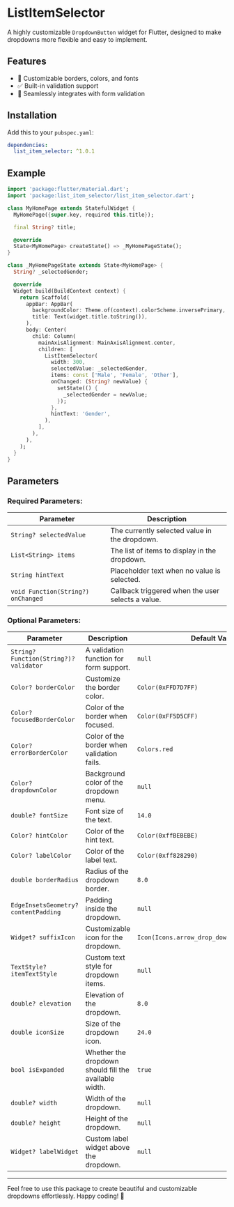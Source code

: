 
# ListItemSelector

A highly customizable `DropdownButton` widget for Flutter, designed to make dropdowns more flexible and easy to implement.

## Features

- 🎨 Customizable borders, colors, and fonts
- ✅ Built-in validation support
- 📝 Seamlessly integrates with form validation

## Installation

Add this to your `pubspec.yaml`:

```yaml
dependencies:
  list_item_selector: ^1.0.1
```

## Example

```dart
import 'package:flutter/material.dart';
import 'package:list_item_selector/list_item_selector.dart';

class MyHomePage extends StatefulWidget {
  MyHomePage({super.key, required this.title});

  final String? title;

  @override
  State<MyHomePage> createState() => _MyHomePageState();
}

class _MyHomePageState extends State<MyHomePage> {
  String? _selectedGender;

  @override
  Widget build(BuildContext context) {
    return Scaffold(
      appBar: AppBar(
        backgroundColor: Theme.of(context).colorScheme.inversePrimary,
        title: Text(widget.title.toString()),
      ),
      body: Center(
        child: Column(
          mainAxisAlignment: MainAxisAlignment.center,
          children: [
            ListItemSelector(
              width: 300,
              selectedValue: _selectedGender,
              items: const ['Male', 'Female', 'Other'],
              onChanged: (String? newValue) {
                setState(() {
                  _selectedGender = newValue;
                });
              },
              hintText: 'Gender',
            ),
          ],
        ),
      ),
    );
  }
}
```

## Parameters

### **Required Parameters**:

| Parameter        | Description                                                  |
|------------------|--------------------------------------------------------------|
| `String? selectedValue` | The currently selected value in the dropdown.              |
| `List<String> items`    | The list of items to display in the dropdown.              |
| `String hintText`       | Placeholder text when no value is selected.               |
| `void Function(String?) onChanged` | Callback triggered when the user selects a value. |

### **Optional Parameters**:

| Parameter                      | Description                                                                  | Default Value                  |
|---------------------------------|------------------------------------------------------------------------------|--------------------------------|
| `String? Function(String?)? validator` | A validation function for form support.                                      | `null`                         |
| `Color? borderColor`            | Customize the border color.                                                   | `Color(0xFFD7D7FF)`            |
| `Color? focusedBorderColor`     | Color of the border when focused.                                             | `Color(0xFF5D5CFF)`            |
| `Color? errorBorderColor`       | Color of the border when validation fails.                                    | `Colors.red`                   |
| `Color? dropdownColor`          | Background color of the dropdown menu.                                        | `null`                         |
| `double? fontSize`              | Font size of the text.                                                        | `14.0`                         |
| `Color? hintColor`              | Color of the hint text.                                                       | `Color(0xffBEBEBE)`            |
| `Color? labelColor`             | Color of the label text.                                                      | `Color(0xff828290)`            |
| `double borderRadius`           | Radius of the dropdown border.                                                | `8.0`                          |
| `EdgeInsetsGeometry? contentPadding` | Padding inside the dropdown.                                               | `null`                         |
| `Widget? suffixIcon`            | Customizable icon for the dropdown.                                           | `Icon(Icons.arrow_drop_down_circle_outlined)` |
| `TextStyle? itemTextStyle`      | Custom text style for dropdown items.                                         | `null`                         |
| `double? elevation`             | Elevation of the dropdown.                                                    | `8.0`                          |
| `double iconSize`               | Size of the dropdown icon.                                                    | `24.0`                         |
| `bool isExpanded`               | Whether the dropdown should fill the available width.                         | `true`                         |
| `double? width`                 | Width of the dropdown.                                                        | `null`                         |
| `double? height`                | Height of the dropdown.                                                       | `null`                         |
| `Widget? labelWidget`           | Custom label widget above the dropdown.                                       | `null`                         |

---

Feel free to use this package to create beautiful and customizable dropdowns effortlessly. Happy coding! 🎉